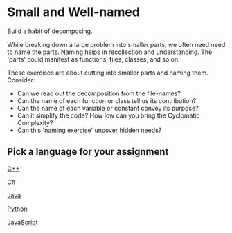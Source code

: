 # Small and Well-named

Build a habit of decomposing.

While breaking down a large problem into smaller parts,
we often need need to name the parts.
Naming helps in recollection and understanding.
The 'parts' could manifest as functions, files, classes, and so on.

These exercises are about cutting into smaller parts and naming them.
Consider:

- Can we read out the decomposition from the file-names?
- Can the name of each function or class tell us its contribution?
- Can the name of each variable or constant convey its purpose?
- Can it simplify the code? How low can you bring the Cyclomatic Complexity?
- Can this 'naming exercise' uncover hidden needs?

## Pick a language for your assignment

[C++](https://classroom.github.com/a/4gIUsU1I)

[C#](https://classroom.github.com/a/SllVsmye)

[Java](https://classroom.github.com/a/7C-zAUN3)

[Python](https://classroom.github.com/a/MRs3l0ob)

[JavaScript](https://classroom.github.com/a/9WnhZ4l6)
